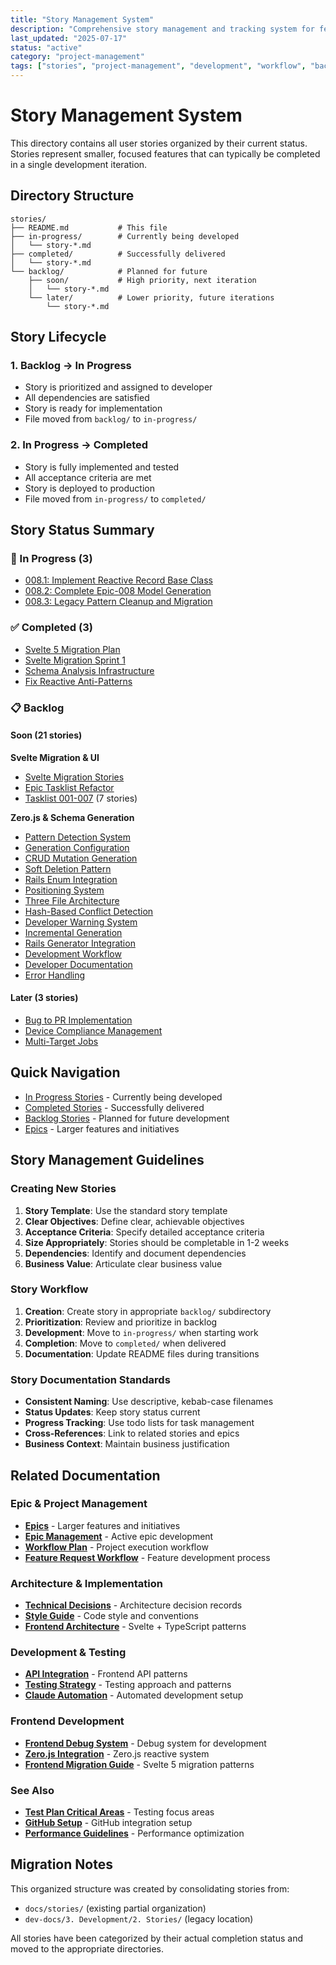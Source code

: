 ```yaml
---
title: "Story Management System"
description: "Comprehensive story management and tracking system for feature development"
last_updated: "2025-07-17"
status: "active"
category: "project-management"
tags: ["stories", "project-management", "development", "workflow", "backlog"]
---
```


# Story Management System

This directory contains all user stories organized by their current status. Stories represent smaller, focused features that can typically be completed in a single development iteration.

## Directory Structure

```
stories/
├── README.md           # This file
├── in-progress/        # Currently being developed
│   └── story-*.md
├── completed/          # Successfully delivered
│   └── story-*.md
└── backlog/            # Planned for future
    ├── soon/           # High priority, next iteration
    │   └── story-*.md
    └── later/          # Lower priority, future iterations
        └── story-*.md
```

## Story Lifecycle

### 1. Backlog → In Progress
- Story is prioritized and assigned to developer
- All dependencies are satisfied
- Story is ready for implementation
- File moved from `backlog/` to `in-progress/`

### 2. In Progress → Completed
- Story is fully implemented and tested
- All acceptance criteria are met
- Story is deployed to production
- File moved from `in-progress/` to `completed/`

## Story Status Summary

### 🔄 In Progress (3)
- [008.1: Implement Reactive Record Base Class](./in-progress/008.1.implement-reactive-record-base-class.md)
- [008.2: Complete Epic-008 Model Generation](./in-progress/008.2.complete-epic-008-model-generation.md)
- [008.3: Legacy Pattern Cleanup and Migration](./in-progress/008.3.legacy-pattern-cleanup-and-migration.md)

### ✅ Completed (3)
- [Svelte 5 Migration Plan](./completed/svelte-5-migration-plan.md)
- [Svelte Migration Sprint 1](./completed/svelte-migration-sprint-1.md)
- [Schema Analysis Infrastructure](./completed/Story-1.1-Schema-Analysis-Infrastructure.md)
- [Fix Reactive Anti-Patterns](./completed/story-030-fix-reactive-anti-patterns.md)

### 📋 Backlog

#### Soon (21 stories)
**Svelte Migration & UI**
- [Svelte Migration Stories](./backlog/soon/svelte-migration-stories.md)
- [Epic Tasklist Refactor](./backlog/soon/epic-tasklist-refactor.md)
- [Tasklist 001-007](./backlog/soon/tasklist-001-extract-state-management.md) (7 stories)

**Zero.js & Schema Generation**
- [Pattern Detection System](./backlog/soon/Story-1.2-Built-in-Pattern-Detection-System.md)
- [Generation Configuration](./backlog/soon/Story-1.3-Generation-Configuration-and-Validation.md)
- [CRUD Mutation Generation](./backlog/soon/Story-2.1-Basic-CRUD-Mutation-Generation.md)
- [Soft Deletion Pattern](./backlog/soon/Story-2.2-Soft-Deletion-Pattern-Implementation.md)
- [Rails Enum Integration](./backlog/soon/Story-2.3-Rails-Enum-Integration-with-Zero-Types.md)
- [Positioning System](./backlog/soon/Story-2.4-Positioning-System-Integration.md)
- [Three File Architecture](./backlog/soon/Story-3.1-Three-File-Architecture-Implementation.md)
- [Hash-Based Conflict Detection](./backlog/soon/Story-3.2-Hash-Based-Conflict-Detection-System.md)
- [Developer Warning System](./backlog/soon/Story-3.3-Developer-Warning-and-Resolution-System.md)
- [Incremental Generation](./backlog/soon/Story-3.4-Incremental-Generation-and-Change-Detection.md)
- [Rails Generator Integration](./backlog/soon/Story-4.1-Rails-Generator-Integration.md)
- [Development Workflow](./backlog/soon/Story-4.2-Development-Workflow-Integration.md)
- [Developer Documentation](./backlog/soon/Story-4.3-Developer-Documentation-and-Examples.md)
- [Error Handling](./backlog/soon/Story-4.4-Error-Handling-and-Developer-Feedback.md)

#### Later (3 stories)
- [Bug to PR Implementation](./backlog/later/bug-to-pr-implementation-stories.md)
- [Device Compliance Management](./backlog/later/device-compliance-management-epic.md)
- [Multi-Target Jobs](./backlog/later/multi-target-jobs-epic.md)

## Quick Navigation

- [In Progress Stories](./in-progress/) - Currently being developed
- [Completed Stories](./completed/) - Successfully delivered
- [Backlog Stories](./backlog/) - Planned for future development
- [Epics](../epics/README.md) - Larger features and initiatives

## Story Management Guidelines

### Creating New Stories

1. **Story Template**: Use the standard story template
2. **Clear Objectives**: Define clear, achievable objectives
3. **Acceptance Criteria**: Specify detailed acceptance criteria
4. **Size Appropriately**: Stories should be completable in 1-2 weeks
5. **Dependencies**: Identify and document dependencies
6. **Business Value**: Articulate clear business value

### Story Workflow

1. **Creation**: Create story in appropriate `backlog/` subdirectory
2. **Prioritization**: Review and prioritize in backlog
3. **Development**: Move to `in-progress/` when starting work
4. **Completion**: Move to `completed/` when delivered
5. **Documentation**: Update README files during transitions

### Story Documentation Standards

- **Consistent Naming**: Use descriptive, kebab-case filenames
- **Status Updates**: Keep story status current
- **Progress Tracking**: Use todo lists for task management
- **Cross-References**: Link to related stories and epics
- **Business Context**: Maintain business justification

## Related Documentation

### Epic & Project Management
- **[Epics](../epics/README.md)** - Larger features and initiatives
- **[Epic Management](../epics/active/README.md)** - Active epic development
- **[Workflow Plan](../../workflow-plan.md)** - Project execution workflow
- **[Feature Request Workflow](../workflows/feature-request-workflow.md)** - Feature development process

### Architecture & Implementation
- **[Technical Decisions](../standards/technical-decisions.md)** - Architecture decision records
- **[Style Guide](../standards/style-guide.md)** - Code style and conventions
- **[Frontend Architecture](../architecture/frontend-architecture.md)** - Svelte + TypeScript patterns

### Development & Testing
- **[API Integration](../api/frontend-integration.md)** - Frontend API patterns
- **[Testing Strategy](../tests/readme-tests.md)** - Testing approach and patterns
- **[Claude Automation](../guides/claude-automation-setup.md)** - Automated development setup

### Frontend Development
- **[Frontend Debug System](../frontend/epics/epic-014-debug-system-guide.md)** - Debug system for development
- **[Zero.js Integration](../../frontend/src/lib/zero/README.md)** - Zero.js reactive system
- **[Frontend Migration Guide](../../frontend/epic-008-migration-guide.md)** - Svelte 5 migration patterns

### See Also
- **[Test Plan Critical Areas](../guides/test-plan-critical-areas.md)** - Testing focus areas
- **[GitHub Setup](../setup/github-setup.md)** - GitHub integration setup
- **[Performance Guidelines](../architecture/performance-guidelines.md)** - Performance optimization

## Migration Notes

This organized structure was created by consolidating stories from:
- `docs/stories/` (existing partial organization)
- `dev-docs/3. Development/2. Stories/` (legacy location)

All stories have been categorized by their actual completion status and moved to the appropriate directories.